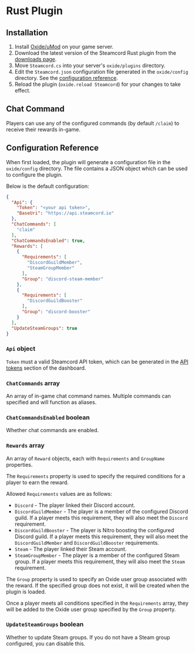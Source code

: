 # Rust Plugin

## Installation

1. Install [Oxide/uMod](https://umod.org/games/rust) on your game server.
1. Download the latest version of the Steamcord Rust plugin from the
[downloads page](https://steamcord.io/dashboard/downloads).
2. Move `Steamcord.cs` into your server's `oxide/plugins` directory.
3. Edit the `Steamcord.json` configuration file generated in the `oxide/config` directory. See the
[configuration reference](#configuration-reference).
4. Reload the plugin (`oxide.reload Steamcord`) for your changes to take effect.

## Chat Command

Players can use any of the configured commands (by default `/claim`) to receive their rewards
in-game.

## Configuration Reference

When first loaded, the plugin will generate a configuration file in the
`oxide/config` directory. The file contains a JSON object which can be used
to configure the plugin.

Below is the default configuration:

```json
{
  "Api": {
    "Token": "<your api token>",
    "BaseUri": "https://api.steamcord.io"
  },
  "ChatCommands": [
    "claim"
  ],
  "ChatCommandsEnabled": true,
  "Rewards": [
    {
      "Requirements": [
        "DiscordGuildMember",
        "SteamGroupMember"
      ],
      "Group": "discord-steam-member"
    },
    {
      "Requirements": [
        "DiscordGuildBooster"
      ],
      "Group": "discord-booster"
    }
  ],
  "UpdateSteamGroups": true
}
```

### `Api` object

`Token` must a valid Steamcord API token, which can be generated in the
[API tokens](https://steamcord.io/dashboard/tokens) section of the dashboard.

### `ChatCommands` array

An array of in-game chat command names. Multiple commands can specified and will function as
aliases.

### `ChatCommandsEnabled` boolean

Whether chat commands are enabled.

### `Rewards` array

An array of `Reward` objects, each with `Requirements` and `GroupName`
properties.

The `Requirements` property is used to specify the required conditions for a player to earn the
reward.

Allowed `Requirements` values are as follows:

- `Discord` - The player linked their Discord account.
- `DiscordGuildMember` - The player is a member of the configured Discord guild. If a player meets
this requirement, they will also meet the `Discord` requirement.
- `DiscordGuildBooster` - The player is Nitro boosting the configured Discord guild. If a player
meets this requirement, they will also meet the `DiscordGuildMember` and `DiscordGuildBooster`
requirements.
- `Steam` - The player linked their Steam account.
- `SteamGroupMember` - The player is a member of the configured Steam group. If a player meets this
requirement, they will also meet the `Steam` requirement.

The `Group` property is used to specify an Oxide user group associated with the reward. If the
specified group does not exist, it will be created when the plugin is loaded.

Once a player meets all conditions specified in the `Requirements` array, they will be added to the
Oxide user group specified by the `Group` property.

### `UpdateSteamGroups` boolean

Whether to update Steam groups. If you do not have a Steam group configured, you can disable this.
